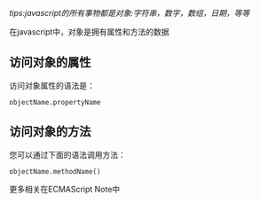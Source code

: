 _tips:javascript的所有事物都是对象:字符串，数字，数组，日期，等等_

在javascript中，对象是拥有属性和方法的数据

## 访问对象的属性

访问对象属性的语法是：

```
objectName.propertyName
```

## 访问对象的方法

您可以通过下面的语法调用方法：

```
objectName.methodName()
```



更多相关在ECMAScript Note中

